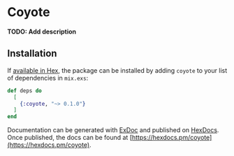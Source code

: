 # Coyote

**TODO: Add description**

## Installation

If [available in Hex](https://hex.pm/docs/publish), the package can be installed
by adding `coyote` to your list of dependencies in `mix.exs`:

```elixir
def deps do
  [
    {:coyote, "~> 0.1.0"}
  ]
end
```

Documentation can be generated with [ExDoc](https://github.com/elixir-lang/ex_doc)
and published on [HexDocs](https://hexdocs.pm). Once published, the docs can
be found at [https://hexdocs.pm/coyote](https://hexdocs.pm/coyote).

